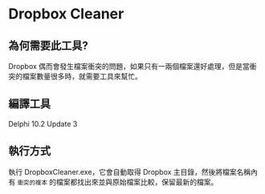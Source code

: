 # Dropbox Cleaner
## 為何需要此工具?

Dropbox 偶而會發生檔案衝突的問題，如果只有一兩個檔案還好處理，但是當衝突的檔案數量很多時，就需要工具來幫忙。

## 編譯工具

Delphi 10.2 Update 3

## 執行方式 

執行 DropboxCleaner.exe，它會自動取得 Dropbox 主目錄，然後將檔案名稱內有 `衝突的複本`  的檔案都找出來並與原始檔案比較，保留最新的檔案。

